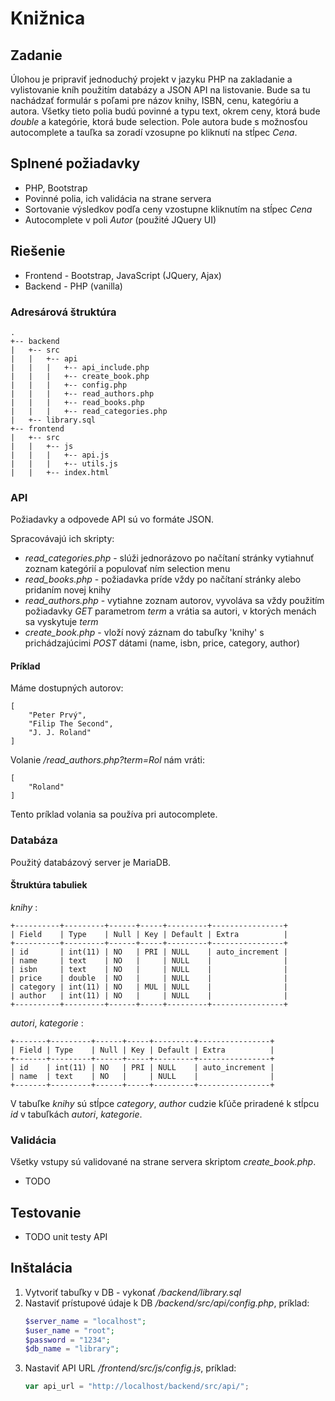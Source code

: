 # Knižnica

## Zadanie
Úlohou je pripraviť jednoduchý projekt v jazyku PHP na zakladanie a vylistovanie kníh použitím databázy a JSON API na listovanie. Bude sa tu nachádzať formulár s poľami pre názov knihy, ISBN, cenu, kategóriu a autora. 
Všetky tieto polia budú povinné a typu text, okrem ceny, ktorá bude *double* a kategórie, ktorá bude selection.
Pole autora bude s možnosťou autocomplete a tauľka sa zoradí vzosupne po kliknutí na stĺpec *Cena*.

## Splnené požiadavky
- PHP, Bootstrap
- Povinné polia, ich validácia na strane servera
- Sortovanie výsledkov podľa ceny vzostupne kliknutím na stĺpec *Cena*
- Autocomplete v poli *Autor* (použité JQuery UI)

## Riešenie
- Frontend - Bootstrap, JavaScript (JQuery, Ajax)
- Backend - PHP (vanilla)

### Adresárová štruktúra

```
.
+-- backend
|   +-- src
|   |   +-- api
|   |   |   +-- api_include.php
|   |   |   +-- create_book.php
|   |   |   +-- config.php
|   |   |   +-- read_authors.php
|   |   |   +-- read_books.php
|   |   |   +-- read_categories.php
|   +-- library.sql
+-- frontend
|   +-- src
|   |   +-- js
|   |   |   +-- api.js
|   |   |   +-- utils.js
|   |   +-- index.html
 ```

### API
Požiadavky a odpovede API sú vo formáte JSON. 

Spracovávajú ich skripty:
- *read_categories.php* - slúži jednorázovo po načítaní stránky vytiahnuť zoznam kategórií a populovať ním selection menu
- *read_books.php* - požiadavka príde vždy po načítaní stránky alebo pridaním novej knihy
- *read_authors.php* - vytiahne zoznam autorov, vyvoláva sa vždy použitím požiadavky *GET* parametrom *term* a vrátia sa autori, v ktorých menách sa vyskytuje *term*
- *create_book.php* - vloží nový záznam do tabuľky 'knihy' s prichádzajúcimi *POST* dátami (name, isbn, price, category, author)

#### Príklad

Máme dostupných autorov:
```
[
    "Peter Prvý",
    "Filip The Second",
    "J. J. Roland"
]
```

Volanie */read_authors.php?term=Rol* nám vráti:
```
[
    "Roland"
]
```

Tento príklad volania sa používa pri autocomplete.

### Databáza
Použitý databázový server je MariaDB.

#### Štruktúra tabuliek

*knihy* :
```
+----------+---------+------+-----+---------+----------------+
| Field    | Type    | Null | Key | Default | Extra          |
+----------+---------+------+-----+---------+----------------+
| id       | int(11) | NO   | PRI | NULL    | auto_increment |
| name     | text    | NO   |     | NULL    |                |
| isbn     | text    | NO   |     | NULL    |                |
| price    | double  | NO   |     | NULL    |                |
| category | int(11) | NO   | MUL | NULL    |                |
| author   | int(11) | NO   |     | NULL    |                |
+----------+---------+------+-----+---------+----------------+
```

*autori*, *kategorie* :
```
+-------+---------+------+-----+---------+----------------+
| Field | Type    | Null | Key | Default | Extra          |
+-------+---------+------+-----+---------+----------------+
| id    | int(11) | NO   | PRI | NULL    | auto_increment |
| name  | text    | NO   |     | NULL    |                |
+-------+---------+------+-----+---------+----------------+
```

V tabuľke *knihy* sú stĺpce *category*, *author* cudzie kľúče priradené k stĺpcu *id* v tabuľkách *autori*, *kategorie*.

### Validácia
Všetky vstupy sú validované na strane servera skriptom *create_book.php*.
- TODO

## Testovanie
- TODO unit testy API

## Inštalácia
1. Vytvoriť tabuľky v DB - vykonať */backend/library.sql*
2. Nastaviť prístupové údaje k DB */backend/src/api/config.php*, príklad:
    ```php
    $server_name = "localhost";
    $user_name = "root";
    $password = "1234";
    $db_name = "library";
    ```
3. Nastaviť API URL */frontend/src/js/config.js*, príklad:
    ```js
    var api_url = "http://localhost/backend/src/api/";
    ```

